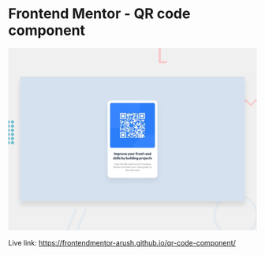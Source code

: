 # Frontend Mentor - QR code component

![Design preview for the QR code component coding challenge](./design/desktop-preview.jpg)

Live link: https://frontendmentor-arush.github.io/qr-code-component/
